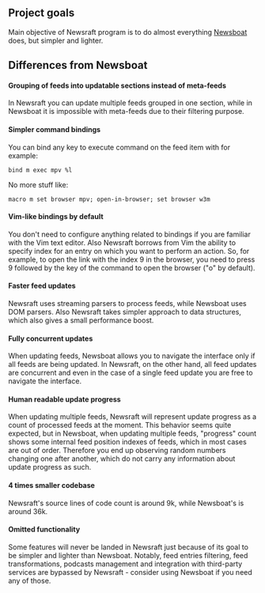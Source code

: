 ## Project goals

Main objective of Newsraft program is to do almost everything
[Newsboat](https://newsboat.org) does, but simpler and lighter.

## Differences from Newsboat

#### Grouping of feeds into updatable sections instead of meta-feeds

In Newsraft you can update multiple feeds grouped in one section, while in
Newsboat it is impossible with meta-feeds due to their filtering purpose.

#### Simpler command bindings

You can bind any key to execute command on the feed item with for example:

```
bind m exec mpv %l
```

No more stuff like:

```
macro m set browser mpv; open-in-browser; set browser w3m
```

#### Vim-like bindings by default

You don't need to configure anything related to bindings if you are familiar
with the Vim text editor. Also Newsraft borrows from Vim the ability to specify
index for an entry on which you want to perform an action. So, for example, to
open the link with the index 9 in the browser, you need to press 9 followed by
the key of the command to open the browser ("o" by default).

#### Faster feed updates

Newsraft uses streaming parsers to process feeds, while Newsboat uses DOM
parsers. Also Newsraft takes simpler approach to data structures, which also
gives a small performance boost.

#### Fully concurrent updates

When updating feeds, Newsboat allows you to navigate the interface only if all
feeds are being updated. In Newsraft, on the other hand, all feed updates are
concurrent and even in the case of a single feed update you are free to navigate
the interface.

#### Human readable update progress

When updating multiple feeds, Newsraft will represent update progress as a
count of processed feeds at the moment. This behavior seems quite expected, but
in Newsboat, when updating multiple feeds, "progress" count shows some internal
feed position indexes of feeds, which in most cases are out of order. Therefore
you end up observing random numbers changing one after another, which do not
carry any information about update progress as such.

#### 4 times smaller codebase

Newsraft's source lines of code count is around 9k, while Newsboat's is around
36k.

#### Omitted functionality

Some features will never be landed in Newsraft just because of its goal to be
simpler and lighter than Newsboat. Notably, feed entries filtering, feed
transformations, podcasts management and integration with third-party services
are bypassed by Newsraft - consider using Newsboat if you need any of those.
